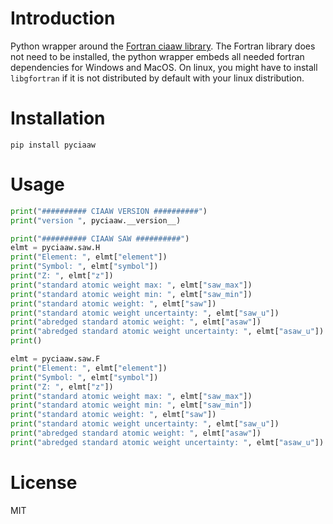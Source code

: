 # Introduction

Python wrapper around the
[Fortran ciaaw library](https://milanskocic.github.io/ciaaw/index.html).
The Fortran library does not need to be installed, the python wrapper embeds all needed fortran dependencies
for Windows and MacOS.
On linux, you might have to install `libgfortran` if it is not distributed by default with your linux distribution. 



# Installation

```
pip install pyciaaw
```



# Usage

```python
print("########## CIAAW VERSION ##########")
print("version ", pyciaaw.__version__)

print("########## CIAAW SAW ##########")
elmt = pyciaaw.saw.H
print("Element: ", elmt["element"])
print("Symbol: ", elmt["symbol"])
print("Z: ", elmt["z"])
print("standard atomic weight max: ", elmt["saw_max"])
print("standard atomic weight min: ", elmt["saw_min"])
print("standard atomic weight: ", elmt["saw"])
print("standard atomic weight uncertainty: ", elmt["saw_u"])
print("abredged standard atomic weight: ", elmt["asaw"])
print("abredged standard atomic weight uncertainty: ", elmt["asaw_u"])
print()

elmt = pyciaaw.saw.F
print("Element: ", elmt["element"])
print("Symbol: ", elmt["symbol"])
print("Z: ", elmt["z"])
print("standard atomic weight max: ", elmt["saw_max"])
print("standard atomic weight min: ", elmt["saw_min"])
print("standard atomic weight: ", elmt["saw"])
print("standard atomic weight uncertainty: ", elmt["saw_u"])
print("abredged standard atomic weight: ", elmt["asaw"])
print("abredged standard atomic weight uncertainty: ", elmt["asaw_u"])
```



# License

MIT
